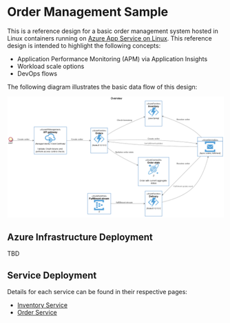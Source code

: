 # Order Management Sample

This is a reference design for a basic order management system hosted in Linux containers running on [Azure App Service on Linux](https://docs.microsoft.com/en-us/azure/app-service/containers/quickstart-docker). This reference design is intended to highlight the following concepts:

* Application Performance Monitoring (APM) via Application Insights
* Workload scale options
* DevOps flows

The following diagram illustrates the basic data flow of this design:

<img src="media/overview.png" />

## Azure Infrastructure Deployment

TBD

## Service Deployment

Details for each service can be found in their respective pages:

* [Inventory Service](services/inventory/README.md)
* [Order Service](services/orders/README.md)
